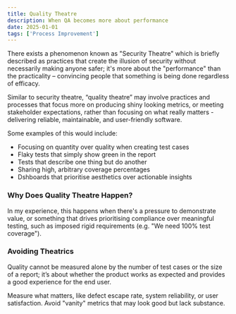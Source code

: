 ```yaml
---
title: Quality Theatre
description: When QA becomes more about performance
date: 2025-01-01
tags: ['Process Improvement']
---
```


There exists a phenomenon known as "Security Theatre" which is briefly described as practices that create the illusion of security without necessarily making anyone safer; it's more about the "performance" than the practicality – convincing people that something is being done regardless of efficacy.

Similar to security theatre, “quality theatre” may involve practices and processes that focus more on producing shiny looking metrics, or meeting stakeholder expectations, rather than focusing on what really matters - delivering reliable, maintainable, and user-friendly software.

Some examples of this would include:

* Focusing on quantity over quality when creating test cases
* Flaky tests that simply show green in the report
* Tests that describe one thing but do another
* Sharing high, arbitrary coverage percentages
* Dshboards that prioritise aesthetics over actionable insights

### Why Does Quality Theatre Happen?

In my experience, this happens when there's a pressure to demonstrate value, or something that drives prioritising compliance over meaningful testing, such as imposed rigid requirements (e.g. "We need 100% test coverage").

### Avoiding Theatrics

Quality cannot be measured alone by the number of test cases or the size of a report; it’s about whether the product works as expected and provides a good experience for the end user.

Measure what matters, like defect escape rate, system reliability, or user satisfaction. Avoid "vanity" metrics that may look good but lack substance.
 